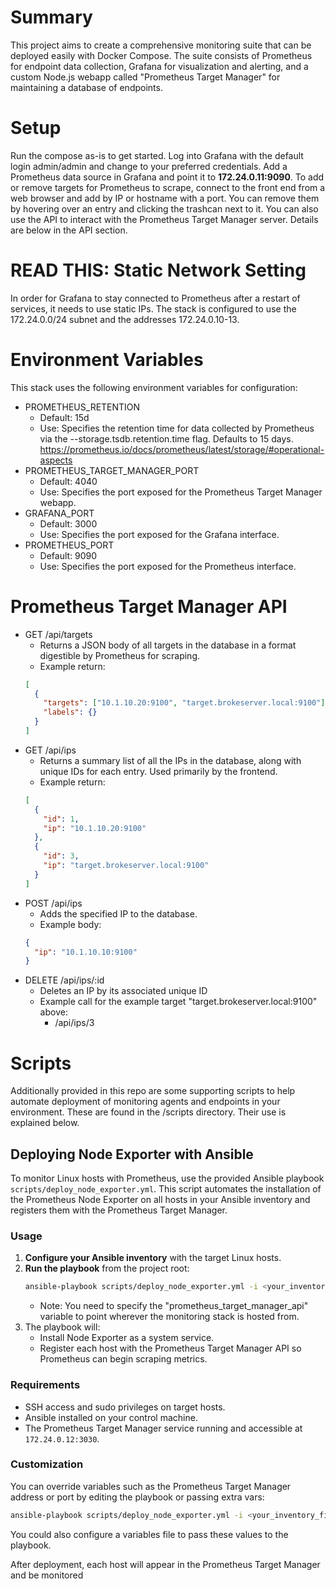 # Summary

This project aims to create a comprehensive monitoring suite that can be deployed easily with Docker Compose. The suite consists of Prometheus for endpoint data collection, Grafana for visualization and alerting, and a custom Node.js webapp called "Prometheus Target Manager" for maintaining a database of endpoints.

# Setup

Run the compose as-is to get started. Log into Grafana with the default login admin/admin and change to your preferred credentials. Add a Prometheus data source in Grafana and point it to **172.24.0.11:9090**.
To add or remove targets for Prometheus to scrape, connect to the front end from a web browser and add by IP or hostname with a port. You can remove them by hovering over an entry and clicking the trashcan next to it.
You can also use the API to interact with the Prometheus Target Manager server. Details are below in the API section.

# READ THIS: Static Network Setting

In order for Grafana to stay connected to Prometheus after a restart of services, it needs to use static IPs. The stack is configured to use the 172.24.0.0/24 subnet and the addresses 172.24.0.10-13.

# Environment Variables

This stack uses the following environment variables for configuration:

- PROMETHEUS_RETENTION
  - Default: 15d
  - Use: Specifies the retention time for data collected by Prometheus via the --storage.tsdb.retention.time flag. Defaults to 15 days. https://prometheus.io/docs/prometheus/latest/storage/#operational-aspects
- PROMETHEUS_TARGET_MANAGER_PORT
  - Default: 4040
  - Use: Specifies the port exposed for the Prometheus Target Manager webapp.
- GRAFANA_PORT
  - Default: 3000
  - Use: Specifies the port exposed for the Grafana interface.
- PROMETHEUS_PORT
  - Default: 9090
  - Use: Specifies the port exposed for the Prometheus interface.

# Prometheus Target Manager API

- GET /api/targets
  - Returns a JSON body of all targets in the database in a format digestible by Prometheus for scraping.
  - Example return:
  ```json
  [
    {
      "targets": ["10.1.10.20:9100", "target.brokeserver.local:9100"],
      "labels": {}
    }
  ]
  ```
- GET /api/ips
  - Returns a summary list of all the IPs in the database, along with unique IDs for each entry. Used primarily by the frontend.
  - Example return:
  ```json
  [
    {
      "id": 1,
      "ip": "10.1.10.20:9100"
    },
    {
      "id": 3,
      "ip": "target.brokeserver.local:9100"
    }
  ]
  ```
- POST /api/ips
  - Adds the specified IP to the database.
  - Example body:
  ```json
  {
    "ip": "10.1.10.10:9100"
  }
  ```
- DELETE /api/ips/:id
  - Deletes an IP by its associated unique ID
  - Example call for the example target "target.brokeserver.local:9100" above:
    - /api/ips/3

# Scripts

Additionally provided in this repo are some supporting scripts to help automate deployment of monitoring agents and endpoints in your environment. These are found in the /scripts directory. Their use is explained below.

## Deploying Node Exporter with Ansible

To monitor Linux hosts with Prometheus, use the provided Ansible playbook `scripts/deploy_node_exporter.yml`. This script automates the installation of the Prometheus Node Exporter on all hosts in your Ansible inventory and registers them with the Prometheus Target Manager.

### Usage

1. **Configure your Ansible inventory** with the target Linux hosts.
2. **Run the playbook** from the project root:
   ```sh
   ansible-playbook scripts/deploy_node_exporter.yml -i <your_inventory_file> -e "prometheus_target_manager_api=http://monitoring.domain.local"
   ```
   - Note: You need to specify the "prometheus_target_manager_api" variable to point wherever the monitoring stack is hosted from.
3. The playbook will:
   - Install Node Exporter as a system service.
   - Register each host with the Prometheus Target Manager API so Prometheus can begin scraping metrics.

### Requirements

- SSH access and sudo privileges on target hosts.
- Ansible installed on your control machine.
- The Prometheus Target Manager service running and accessible at `172.24.0.12:3030`.

### Customization

You can override variables such as the Prometheus Target Manager address or port by editing the playbook or passing extra vars:

```sh
ansible-playbook scripts/deploy_node_exporter.yml -i <your_inventory_file> -e "prometheus_target_manager_api=http://monitoring.domain.local prometheus_target_manager_api_port:3030"
```

You could also configure a variables file to pass these values to the playbook.

After deployment, each host will appear in the Prometheus Target Manager and be monitored
